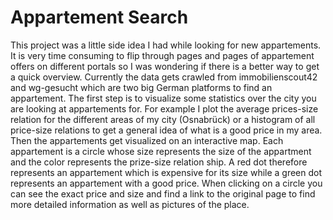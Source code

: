 # Appartement Search

This project was a little side idea I had while looking for new appartements. It is very time consuming to flip through pages and pages of appartement offers on different portals so I was wondering if there is a better way to get a quick overview. Currently the data gets crawled from immobilienscout42 and wg-gesucht which are two big German platforms to find an appartement. The first step is to visualize some statistics over the city you are looking at appartements for. For example I plot the average prices-size relation for the different areas of my city (Osnabrück) or a histogram of all price-size relations to get a general idea of what is a good price in my area. Then the appartements get visualized on an interactive map. Each appartement is a circle whose size represents the size of the appartment and the color represents the prize-size relation ship. A red dot therefore represents an appartement which is expensive for its size while a green dot represents an appartement with a good price. When clicking on a circle you can see the exact price and size and find a link to the original page to find more detailed information as well as pictures of the place.
